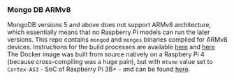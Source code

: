 ### Mongo DB ARMv8

MongoDB versions 5 and above does not support ARMv8 architecture, which essentially means that no Raspberry Pi models can run the later versions.
This repo contains `mongod` and `mongos` binaries compiled for ARMv8 devices. Instructions for the build processes are available [here](https://www.mongodb.com/community/forums/t/add-mongodb-4-2-arm64-builds-for-raspberry-pi-os-64-bit-debian-buster/5046/9) and [here](https://github.com/mongodb/mongo/blob/master/docs/building.md)
The Docker image was built from source natively on a Raspbery Pi 4 (because cross-compiling was a huge pain), but with `mtune` value set to `Cortex-A53` - SoC of Raspberry Pi 3B+ - and can be found [here](https://hub.docker.com/r/sreevishnuab/mongo-armv8-rpi).